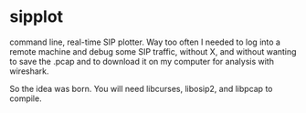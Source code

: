 sipplot
=======

command line, real-time SIP plotter. Way too often I needed to log into a remote machine and debug some SIP traffic, without X, and without  wanting to save the .pcap and to download it on my computer for analysis with wireshark.

So the idea was born. You will need libcurses, libosip2, and libpcap to compile.